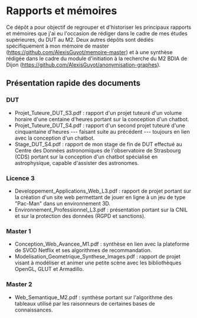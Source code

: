 # Rapports et mémoires

Ce dépôt a pour objectif de regrouper et d'historiser les principaux rapports et mémoires que j'ai eu l'occasion de rédiger dans le cadre de mes études supérieures, du DUT au M2. Deux autres dépôts sont dédiés spécifiquement à mon mémoire de master (https://github.com/AlexisGuyot/memoire-master) et à une synthèse rédigée dans le cadre du module d'initiation à la recherche du M2 BDIA de Dijon (https://github.com/AlexisGuyot/anonymisation-graphes).

## Présentation rapide des documents

### DUT

- Projet_Tuteure_DUT_S3.pdf : rapport d'un projet tuteuré d'un volume horaire d'une centaine d'heures portant sur la conception d'un chatbot.
- Projet_Tuteure_DUT_S4.pdf : rapport d'un second projet tuteuré d'une cinquantaine d'heures --- faisant suite au précédent --- toujours en lien avec la conception d'un chatbot.
- Stage_DUT_S4.pdf : rapport de mon stage de fin de DUT effectué au Centre des Données astronomiques de l'observatoire de Strasbourg (CDS) portant sur la conception d'un chatbot spécialisé en astrophysique, capable d'assister des astronomes.

### Licence 3

- Developpement_Applications_Web_L3.pdf : rapport de projet portant sur la création d'un site web permettant de jouer en ligne à un jeu de type "Pac-Man" dans un environnement 3D.
- Environnement_Professionnel_L3.pdf : présentation portant sur la CNIL et sur la protection des données (RGPD et sanctions).

### Master 1

- Conception_Web_Avancee_M1.pdf : synthèse en lien avec la plateforme de SVOD Netflix et ses algorithmes de recommandation.
- Modelisation_Geometrique_Synthese_Images.pdf : rapport de projet visant à modéliser et animer une petite scène avec les bibliothèques OpenGL, GLUT et Armadillo.

### Master 2

- Web_Semantique_M2.pdf : synthèse portant sur l'algorithme des tableaux utilisé par les raisonneurs de certaines bases de connaissances.
